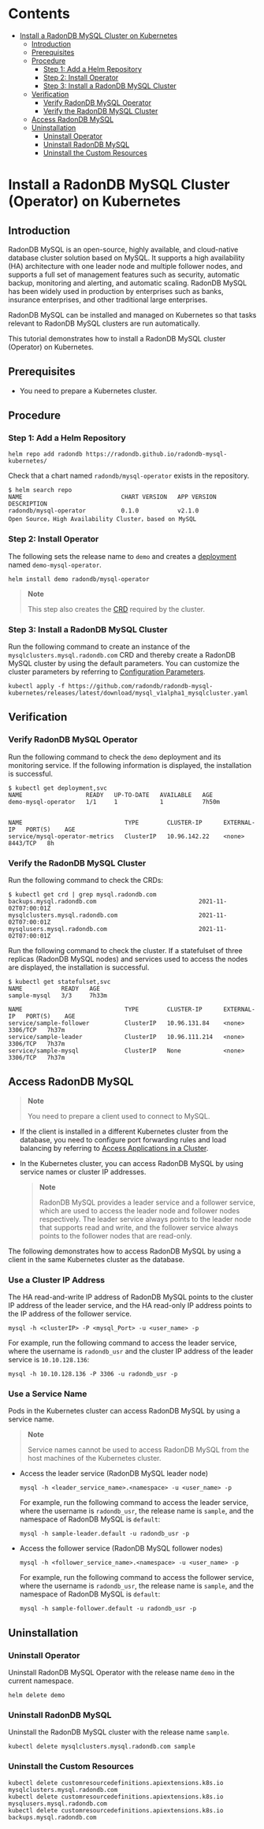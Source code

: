 Contents
===

* [Install a RadonDB MySQL Cluster on Kubernetes](#install-a-radondb-mysql-cluster-operator-on-kubernetes)
  * [Introduction](#introduction)
  * [Prerequisites](#prerequisites)
  * [Procedure](#procedure)
    * [Step 1: Add a Helm Repository](#step-1-add-a-helm-repository)
    * [Step 2: Install Operator](#step-2-install-operator)
    * [Step 3: Install a RadonDB MySQL Cluster](#step-3-install-a-radondb-mysql-cluster)
  * [Verification](#verification)
    * [Verify RadonDB MySQL Operator](#verify-radondb-mysql-operator)
    * [Verify the RadonDB MySQL Cluster](#verify-the-radondb-mysql-cluster)
  * [Access RadonDB MySQL](#access-radondb-mysql)
  * [Uninstallation](#uninstallation)
    * [Uninstall Operator](#uninstall-operator)
    * [Uninstall RadonDB MySQL](#uninstall-radondb-mysql)
    * [Uninstall the Custom Resources](#uninstall-the-custom-resources)

# Install a RadonDB MySQL Cluster (Operator) on Kubernetes

## Introduction

RadonDB MySQL is an open-source, highly available, and cloud-native database cluster solution based on MySQL. It supports a high availability (HA) architecture with one leader node and multiple follower nodes, and supports a full set of management features such as security, automatic backup, monitoring and alerting, and automatic scaling. RadonDB MySQL has been widely used in production by enterprises such as banks, insurance enterprises, and other traditional large enterprises.

RadonDB MySQL can be installed and managed on Kubernetes so that tasks relevant to RadonDB MySQL clusters are run automatically.

This tutorial demonstrates how to install a RadonDB MySQL cluster (Operator) on Kubernetes.

## Prerequisites

* You need to prepare a Kubernetes cluster.

## Procedure

### Step 1: Add a Helm Repository

```shell
helm repo add radondb https://radondb.github.io/radondb-mysql-kubernetes/
```

Check that a chart named `radondb/mysql-operator` exists in the repository.

```shell
$ helm search repo
NAME                            CHART VERSION   APP VERSION                     DESCRIPTION                 
radondb/mysql-operator          0.1.0           v2.1.0                          Open Source，High Availability Cluster，based on MySQL                     
```

### Step 2: Install Operator

The following sets the release name to `demo` and creates a [deployment](https://kubernetes.io/docs/concepts/workloads/controllers/deployment/) named `demo-mysql-operator`.

```
helm install demo radondb/mysql-operator
```

> **Note**
> 
> This step also creates the [CRD](https://kubernetes.io/docs/concepts/extend-kubernetes/api-extension/custom-resources/) required by the cluster.

### Step 3: Install a RadonDB MySQL Cluster

Run the following command to create an instance of the `mysqlclusters.mysql.radondb.com` CRD and thereby create a RadonDB MySQL cluster by using the default parameters. You can customize the cluster parameters by referring to [Configuration Parameters](../zh-cn/config_para.md).

```kubectl
kubectl apply -f https://github.com/radondb/radondb-mysql-kubernetes/releases/latest/download/mysql_v1alpha1_mysqlcluster.yaml
```

## Verification

### Verify RadonDB MySQL Operator

Run the following command to check the `demo` deployment and its monitoring service. If the following information is displayed, the installation is successful.

```kubectl
$ kubectl get deployment,svc
NAME                  READY   UP-TO-DATE   AVAILABLE   AGE
demo-mysql-operator   1/1     1            1           7h50m


NAME                             TYPE        CLUSTER-IP      EXTERNAL-IP   PORT(S)    AGE
service/mysql-operator-metrics   ClusterIP   10.96.142.22    <none>        8443/TCP   8h
```

### Verify the RadonDB MySQL Cluster

Run the following command to check the CRDs:

```kubectl
$ kubectl get crd | grep mysql.radondb.com
backups.mysql.radondb.com                             2021-11-02T07:00:01Z
mysqlclusters.mysql.radondb.com                       2021-11-02T07:00:01Z
mysqlusers.mysql.radondb.com                          2021-11-02T07:00:01Z
```

Run the following command to check the cluster. If a statefulset of three replicas (RadonDB MySQL nodes) and services used to access the nodes are displayed, the installation is successful.

```kubectl
$ kubectl get statefulset,svc
NAME           READY   AGE
sample-mysql   3/3     7h33m

NAME                             TYPE        CLUSTER-IP      EXTERNAL-IP   PORT(S)    AGE
service/sample-follower          ClusterIP   10.96.131.84    <none>        3306/TCP   7h37m
service/sample-leader            ClusterIP   10.96.111.214   <none>        3306/TCP   7h37m
service/sample-mysql             ClusterIP   None            <none>        3306/TCP   7h37m
```

## Access RadonDB MySQL

> **Note**
> 
> You need to prepare a client used to connect to MySQL.

- If the client is installed in a different Kubernetes cluster from the database, you need to configure port forwarding rules and load balancing by referring to [Access Applications in a Cluster](https://kubernetes.io/docs/tasks/access-application-cluster/).

- In the Kubernetes cluster, you can access RadonDB MySQL by using service names or cluster IP addresses.
  
  > **Note**
  > 
  > RadonDB MySQL provides a leader service and a follower service, which are used to access the leader node and follower nodes respectively. The leader service always points to the leader node that supports read and write, and the follower service always points to the follower nodes that are read-only.

The following demonstrates how to access RadonDB MySQL by using a client in the same Kubernetes cluster as the database.

### Use a Cluster IP Address

The HA read-and-write IP address of RadonDB MySQL points to the cluster IP address of the leader service, and the HA read-only IP address points to the IP address of the follower service.

```shell
mysql -h <clusterIP> -P <mysql_Port> -u <user_name> -p
```

For example, run the following command to access the leader service, where the username is `radondb_usr` and the cluster IP address of the leader service is `10.10.128.136`:

```shell
mysql -h 10.10.128.136 -P 3306 -u radondb_usr -p
```

### Use a Service Name

Pods in the Kubernetes cluster can access RadonDB MySQL by using a service name.

> **Note**
> 
> Service names cannot be used to access RadonDB MySQL from the host machines of the Kubernetes cluster.

* Access the leader service (RadonDB MySQL leader node)
  
  ```shell
  mysql -h <leader_service_name>.<namespace> -u <user_name> -p
  ```
  
  For example, run the following command to access the leader service, where the username is `radondb_usr`, the release name is `sample`, and the namespace of RadonDB MySQL is `default`:
  
  ```shell
  mysql -h sample-leader.default -u radondb_usr -p
  ```

* Access the follower service (RadonDB MySQL follower nodes)
  
  ```shell
  mysql -h <follower_service_name>.<namespace> -u <user_name> -p
  ```
  
  For example, run the following command to access the follower service, where the username is `radondb_usr`, the release name is `sample`, and the namespace of RadonDB MySQL is `default`:
  
  ```shell
  mysql -h sample-follower.default -u radondb_usr -p  
  ```

## Uninstallation

### Uninstall Operator

Uninstall RadonDB MySQL Operator with the release name `demo` in the current namespace.

```shell
helm delete demo
```

### Uninstall RadonDB MySQL

Uninstall the RadonDB MySQL cluster with the release name `sample`.

```kubectl
kubectl delete mysqlclusters.mysql.radondb.com sample
```

### Uninstall the Custom Resources

```kubectl
kubectl delete customresourcedefinitions.apiextensions.k8s.io mysqlclusters.mysql.radondb.com
kubectl delete customresourcedefinitions.apiextensions.k8s.io mysqlusers.mysql.radondb.com
kubectl delete customresourcedefinitions.apiextensions.k8s.io backups.mysql.radondb.com
```